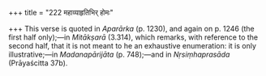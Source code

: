 +++
title = "222 महाव्याहृतिभिर् होमः"

+++
This verse is quoted in *Aparārka* (p. 1230), and again on p. 1246 (the
first half only);—in *Mitākṣarā* (3.314), which remarks, with reference
to the second half, that it is not meant to he an exhaustive
enumeration: it is only illustrative;—in *Madanapārijāta* (p. 748);—and
in *Nṛsiṃhaprasāda* (Prāyaścitta 37b).



